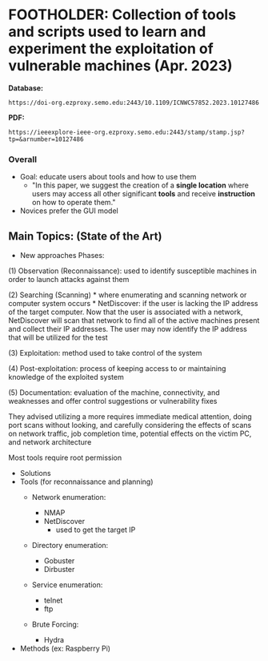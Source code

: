 # FOOTHOLDER: Collection of tools and scripts used to learn and experiment the exploitation of vulnerable machines (Apr. 2023)
**Database:**

	https://doi-org.ezproxy.semo.edu:2443/10.1109/ICNWC57852.2023.10127486

**PDF:**

	https://ieeexplore-ieee-org.ezproxy.semo.edu:2443/stamp/stamp.jsp?tp=&arnumber=10127486
	
	
### Overall
* Goal: educate users about tools and how to use them
	* "In this paper, we suggest the creation of a **single location** where users may access all other significant **tools** and receive **instruction** on how to operate them."
* Novices prefer the GUI model
	
## Main Topics: (State of the Art)
* New approaches
Phases:

(1) Observation (Reconnaissance): used to identify susceptible machines in order to launch attacks against them

(2) Searching (Scanning)
	* where enumerating and scanning network or computer system occurs
	* NetDiscover: if the user is lacking the IP address of the target computer. Now that the user is associated with a network, NetDiscover will scan that network to find all of the active machines present and collect their IP addresses. The user may now identify the IP address that will be utilized for the test
	
(3) Exploitation: method used to take control of the system

(4) Post-exploitation: process of keeping access to or maintaining knowledge of the exploited system

(5) Documentation: evaluation of the machine, connectivity, and weaknesses and offer control suggestions or vulnerability fixes

They advised utilizing a more requires immediate medical attention, doing port scans without looking, and carefully considering the effects of scans on network traffic, job completion time, potential effects on the victim PC, and network architecture

Most tools require root permission

* Solutions
* Tools (for reconnaissance and planning)
	* Network enumeration:
		* NMAP
		* NetDiscover
			* used to get the target IP
			
	* Directory enumeration:
		* Gobuster
		* Dirbuster
	* Service enumeration:
		* telnet
		* ftp
	* Brute Forcing:
		* Hydra
* Methods (ex: Raspberry Pi)